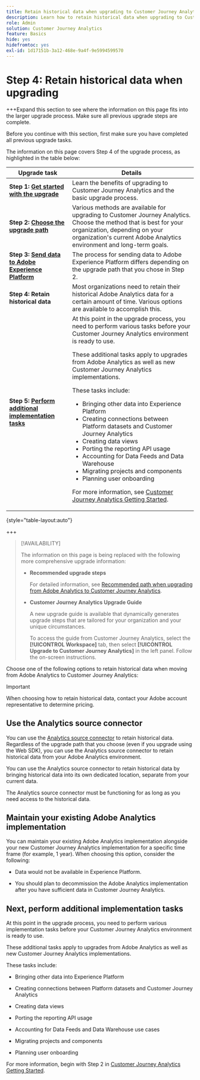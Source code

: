 ```yaml
---
title: Retain historical data when upgrading to Customer Journey Analytics
description: Learn how to retain historical data when upgrading to Customer Journey Analytics
role: Admin
solution: Customer Journey Analytics
feature: Basics
hide: yes
hidefromtoc: yes
exl-id: 1d17151b-3a12-468e-9a4f-9e5994599570
---
```

# Step 4: Retain historical data when upgrading

+++Expand this section to see where the information on this page fits into the larger upgrade process. Make sure all previous upgrade steps are complete.

Before you continue with this section, first make sure you have completed all previous upgrade tasks.

The information on this page covers Step 4 of the upgrade process, as highlighted in the table below: 

| Upgrade task | Details |
|---------|----------|
| **Step 1: [Get started with the upgrade](/help/getting-started/cja-upgrade/cja-upgrade-getstarted.md)** | Learn the benefits of upgrading to Customer Journey Analytics and the basic upgrade process. |
| **Step 2: [Choose the upgrade path](/help/getting-started/cja-upgrade/cja-upgrade-path.md)** | Various methods are available for upgrading to Customer Journey Analytics. Choose the method that is best for your organization, depending on your organization's current Adobe Analytics environment and long-term goals. | 
| **Step 3: [Send data to Adobe Experience Platform](/help/getting-started/cja-upgrade/cja-upgrade-send-to-platform.md)** | The process for sending data to Adobe Experience Platform differs depending on the upgrade path that you chose in Step 2. | 
| <span class="preview">**Step 4: Retain historical data**</span> | <span class="preview">Most organizations need to retain their historical Adobe Analytics data for a certain amount of time. Various options are available to accomplish this.</span> | 
| **Step 5: [Perform additional implementation tasks](/help/getting-started/cja-getting-started.md)** | At this point in the upgrade process, you need to perform various tasks before your Customer Journey Analytics environment is ready to use.<p>These additional tasks apply to upgrades from Adobe Analytics as well as new Customer Journey Analytics implementations.</p><p>These tasks include:</p><ul><li>Bringing other data into Experience Platform</li><li>Creating connections between Platform datasets and Customer Journey Analytics</li><li>Creating data views</li><li>Porting the reporting API usage</li><li>Accounting for Data Feeds and Data Warehouse</li><li>Migrating projects and components</li><li>Planning user onboarding</li></ul> <p>For more information, see [Customer Journey Analytics Getting Started](/help/getting-started/cja-getting-started.md).  |

{style="table-layout:auto"}

+++

>[!AVAILABILITY]
>
>The information on this page is being replaced with the following more comprehensive upgrade information: <ul><li>**Recommended upgrade steps**<p>For detailed information, see [Recommended path when upgrading from Adobe Analytics to Customer Journey Analytics](/help/getting-started/cja-upgrade/cja-upgrade-recommendations.md).</p></li><li>**Customer Journey Analytics Upgrade Guide**<p>A new upgrade guide is available that dynamically generates upgrade steps that are tailored for your organization and your unique circumstances.</p><p>To access the guide from Customer Journey Analytics, select the **[!UICONTROL Workspace]** tab, then select **[!UICONTROL Upgrade to Customer Journey Analytics]** in the left panel. Follow the on-screen instructions.</p></li></ul>

Choose one of the following options to retain historical data when moving from Adobe Analytics to Customer Journey Analytics:  

>[!IMPORTANT]
>
>When choosing how to retain historical data, contact your Adobe account representative to determine pricing. 

## Use the Analytics source connector

  You can use the [Analytics source connector](/help/data-ingestion/analytics.md) to retain historical data. Regardless of the upgrade path that you choose (even if you upgrade using the Web SDK), you can use the Analytics source connector to retain historical data from your Adobe Analytics environment. 

  You can use the Analytics source connector to retain historical data by bringing historical data into its own dedicated location, separate from your current data.

  The Analytics source connector must be functioning for as long as you need access to the historical data.

  <!-- Another possibility in the future: Map historical data in a way that allows you to tie it to your new data.  Possible? Explain -->

## Maintain your existing Adobe Analytics implementation

You can maintain your existing Adobe Analytics implementation alongside your new Customer Journey Analytics implementation for a specific time frame (for example, 1 year). When choosing this option, consider the following:

* Data would not be available in Experience Platform.

* You should plan to decommission the Adobe Analytics implementation after you have sufficient data in Customer Journey Analytics. 

## Next, perform additional implementation tasks

At this point in the upgrade process, you need to perform various implementation tasks before your Customer Journey Analytics environment is ready to use.

These additional tasks apply to upgrades from Adobe Analytics as well as new Customer Journey Analytics implementations.

These tasks include:

* Bringing other data into Experience Platform

* Creating connections between Platform datasets and Customer Journey Analytics

* Creating data views

* Porting the reporting API usage

* Accounting for Data Feeds and Data Warehouse use cases

* Migrating projects and components

* Planning user onboarding

For more information, begin with Step 2 in [Customer Journey Analytics Getting Started](/help/getting-started/cja-getting-started.md).
